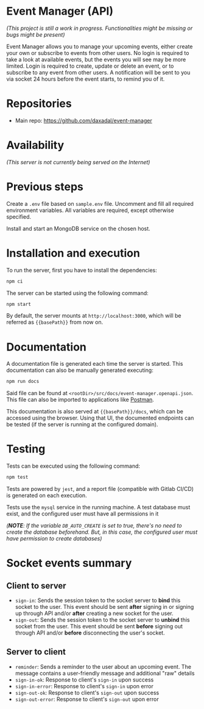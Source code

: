 # Event Manager (API)

_(This project is still a work in progress.
Functionalities might be missing or bugs might be present)_

Event Manager allows you to manage your upcoming events, either create your own or subscribe to events from other users.
No login is required to take a look at available events, but the events you will see may be more limited.
Login is required to create, update or delete an event, or to subscribe to any event from other users.
A notification will be sent to you via socket 24 hours before the event starts, to remind you of it.

# Repositories

- Main repo: https://github.com/daxadal/event-manager

# Availability

_(This server is not currently being served on the Internet)_

# Previous steps

Create a `.env` file based on `sample.env` file.
Uncomment and fill all required environment variables.
All variables are required, except otherwise specified.

Install and start an MongoDB service on the chosen host.

# Installation and execution

To run the server, first you have to install the dependencies:

```bash
npm ci
```

The server can be started using the following command:

```bash
npm start
```

By default, the server mounts at `http://localhost:3000`, which will be referred as `{{basePath}}` from now on.

# Documentation

A documentation file is generated each time the server is started.
This documentation can also be manually generated executing:

```bash
npm run docs
```

Said file can be found at `<rootDir>/src/docs/event-manager.openapi.json`.
This file can also be imported to applications like [Postman](https://www.postman.com/downloads/).

This documentation is also served at `{{basePath}}/docs`, which can be accessed using the browser.
Using that UI, the documented endpoints can be tested (if the server is running at the configured domain).

# Testing

Tests can be executed using the following command:

```bash
npm test
```

Tests are powered by `jest`, and a report file (compatible with Gitlab CI/CD) is generated on each execution.

Tests use the `mysql` service in the running machine.
A test database must exist, and the configured user must have all permissions in it

_(**NOTE**: If the variable `DB_AUTO_CREATE` is set to true, there's no need to create the database beforehand.
But, in this case, the configured user must have permission to create databases)_

# Socket events summary

## Client to server

- `sign-in`: Sends the session token to the socket server to **bind** this socket to the user.
  This event should be sent **after** signing in or signing up through API and/or **after** creating a new socket for the user.
- `sign-out`: Sends the session token to the socket server to **unbind** this socket from the user.
  This event should be sent **before** signing out through API and/or **before** disconnecting the user's socket.

## Server to client

- `reminder`: Sends a reminder to the user about an upcoming event.
  The message contains a user-friendly message and additional "raw" details
- `sign-in-ok`: Response to client's `sign-in` upon success
- `sign-in-error`: Response to client's `sign-in` upon error
- `sign-out-ok`: Response to client's `sign-out` upon success
- `sign-out-error`: Response to client's `sign-out` upon error
